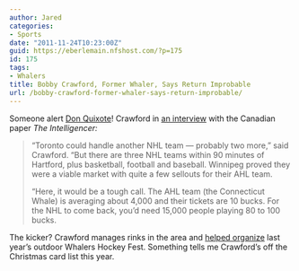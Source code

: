 ```yaml
---
author: Jared
categories:
- Sports
date: "2011-11-24T10:23:00Z"
guid: https://eberlemain.nfshost.com/?p=175
id: 175
tags:
- Whalers
title: Bobby Crawford, Former Whaler, Says Return Improbable
url: /bobby-crawford-former-whaler-says-return-improbable/
---
```

<!-- wp:paragraph -->
<p>Someone alert <a href="https://blog.jaredeberle.org/hartfords-don-quixote-continues-chasing-giants/">Don Quixote</a>! Crawford in <a href="http://web.archive.org/web/20111125055658/https://www.intelligencer.ca/ArticleDisplay.aspx?e=3380546">an interview</a> with the Canadian paper <em>The Intelligencer:</em></p>
<!-- /wp:paragraph -->

<!-- wp:quote -->
<blockquote class="wp-block-quote"><p>“Toronto could handle another NHL team — probably two more,” said Crawford. “But there are three NHL teams within 90 minutes of Hartford, plus basketball, football and baseball. Winnipeg proved they were a viable market with quite a few sellouts for their AHL team.</p><p>“Here, it would be a tough call. The AHL team (the Connecticut Whale) is averaging about 4,000 and their tickets are 10 bucks. For the NHL to come back, you’d need 15,000 people playing 80 to 100 bucks.</p></blockquote>
<!-- /wp:quote -->

<!-- wp:paragraph -->
<p>The kicker? Crawford manages rinks in the area and <a href="https://www.courant.com/sports/hc-xpm-2010-10-12-hc-on-the-fly-1013-20101012-story.html">helped organize</a> last year’s outdoor Whalers Hockey Fest. Something tells me Crawford’s off the Christmas card list this year.</p>
<!-- /wp:paragraph -->